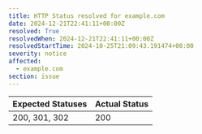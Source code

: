 ```yaml
---
title: HTTP Status resolved for example.com
date: 2024-12-21T22:41:11+00:00Z
resolved: True
resolvedWhen: 2024-12-21T22:41:11+00:00Z
resolvedStartTime: 2024-10-25T21:09:43.191474+00:00
severity: notice
affected:
  - example.com
section: issue
---
```


| Expected Statuses | Actual Status  |
|-------------------|----------------|
| 200, 301, 302 | 200 |
